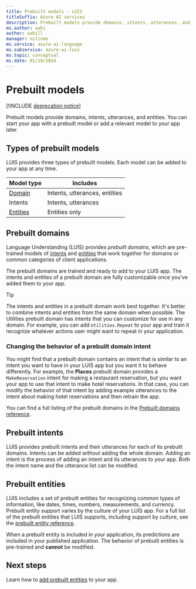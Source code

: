 ```yaml
---
title: Prebuilt models - LUIS
titleSuffix: Azure AI services
description: Prebuilt models provide domains, intents, utterances, and entities. You can start your app with a prebuilt domain or add a relevant domain to your app later.
ms.author: aahi
author: aahill
manager: nitinme
ms.service: azure-ai-language
ms.subservice: azure-ai-luis
ms.topic: conceptual
ms.date: 01/19/2024
---
```


# Prebuilt models

[!INCLUDE [deprecation notice](./includes/deprecation-notice.md)]


Prebuilt models provide domains, intents, utterances, and entities. You can start your app with a prebuilt model or add a relevant model to your app later. 

## Types of prebuilt models

LUIS provides three types of prebuilt models. Each model can be added to your app at any time. 

|Model type|Includes|
|--|--|
|[Domain](luis-reference-prebuilt-domains.md)|Intents, utterances, entities|
|Intents|Intents, utterances|
|[Entities](luis-reference-prebuilt-entities.md)|Entities only| 

## Prebuilt domains

Language Understanding (LUIS) provides *prebuilt domains*, which are pre-trained models of [intents](how-to/intents.md) and [entities](concepts/entities.md) that work together for domains or common categories of client applications. 

The prebuilt domains are trained and ready to add to your LUIS app. The intents and entities of a prebuilt domain are fully customizable once you've added them to your app. 

> [!TIP]
> The intents and entities in a prebuilt domain work best together. It's better to combine intents and entities from the same domain when possible.
> The Utilities prebuilt domain has intents that you can customize for use in any domain. For example, you can add `Utilities.Repeat` to your app and train it recognize whatever actions user might want to repeat in your application. 

### Changing the behavior of a prebuilt domain intent

You might find that a prebuilt domain contains an intent that is similar to an intent you want to have in your LUIS app but you want it to behave differently. For example, the **Places** prebuilt domain provides a `MakeReservation` intent for making a restaurant reservation, but you want your app to use that intent to make hotel reservations. In that case, you can modify the behavior of that intent by adding example utterances to the intent about making hotel reservations and then retrain the app. 

You can find a full listing of the prebuilt domains in the [Prebuilt domains reference](./luis-reference-prebuilt-domains.md).

## Prebuilt intents

LUIS provides prebuilt intents and their utterances for each of its prebuilt domains. Intents can be added without adding the whole domain. Adding an intent is the process of adding an intent and its utterances to your app. Both the intent name and the utterance list can be modified.  

## Prebuilt entities

LUIS includes a set of prebuilt entities for recognizing common types of information, like dates, times, numbers, measurements, and currency. Prebuilt entity support varies by the culture of your LUIS app. For a full list of the prebuilt entities that LUIS supports, including support by culture, see the [prebuilt entity reference](./luis-reference-prebuilt-entities.md).

When a prebuilt entity is included in your application, its predictions are included in your published application. The behavior of prebuilt entities is pre-trained and **cannot** be modified. 

## Next steps

Learn how to [add prebuilt entities](./howto-add-prebuilt-models.md) to your app.
